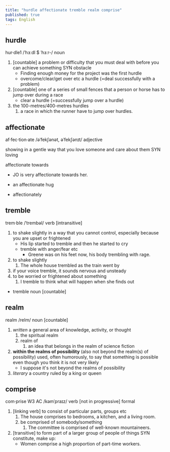 ```yaml
---
title: "hurdle affectionate tremble realm comprise"
published: true
tags: English
---
```


## hurdle

hur·dle1 /ˈhɜːdl $ ˈhɜːr-/ noun

1. [countable] a problem or difficulty that you must deal with before you can
   achieve something SYN obstacle
   - Finding enough money for the project was the first hurdle
   - overcome/clear/get over etc a hurdle (=deal successfully with a problem)
2. [countable] one of a series of small fences that a person or horse has to
   jump over during a race
   - clear a hurdle (=successfully jump over a hurdle)
3. the 100-metres/400-metres hurdles
   1. a race in which the runner have to jump over hurdles.

## affectionate

af·fec·tion·ate /əˈfekʃənət, əˈfekʃənɪt/ adjective

showing in a gentle way that you love someone and care about them SYN loving

affectionate towards

- JO is very affectionate towards her.

- an affectionate hug

- affectionately

## tremble

trem·ble /ˈtrembəl/ verb [intransitive]

1. to shake slightly in a way that you cannot control, especially because you
   are upset or frightened
   - His lip started to tremble and then he started to cry
   - tremble with anger/fear etc
     - Greene was on his feet now, his body trembling with rage.
2. to shake slightly
   1. The whole house trembled as the train went by
3. if your voice tremble, it sounds nervous and unsteady
4. to be worried or frightened about something
   1. I tremble to think what will happen when she finds out

- tremble noun [countable]

## realm

realm /relm/ noun [countable]

1. *written* a general area of knowledge, activity, or thought
   1. the spiritual realm
   2. realm of
      1. an idea that belongs in the realm of science fiction
2. **within the realms of possibility** (also not beyond the realm(s) of
   possibility) used, often humorously, to say that something is possible even
   though you think it is not very likely
   - I suppose it's not beyond the realms of possibility
3. *literary* a country ruled by a king or queen

## comprise

com·prise W3 AC /kəmˈpraɪz/ verb [not in progressive] formal

1. [linking verb] to consist of particular parts, groups etc
   1. The house comprises to bedrooms, a kitchen, and a living room.
   2. be comprised of somebody/something
      1. The committee is comprised of well-known mountaineers.
2. [transitive] to form part of a larger group of people of things SYN
   constitute, make up:
   - Women comprise a high proportion of part-time workers.